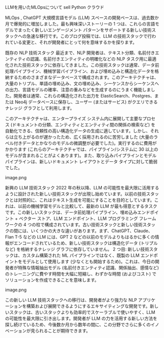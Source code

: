 LLMを用いたMLOpsについて
sell
Python
クラウド

MLOps
,
ChatGPT
大規模言語モデル (LLM) スペースの開発ペースは、過去数か月で爆発的に増加しました。最も興味深いストーリーの 1 つは、これらの言語モデルでまったく新しいエンゲージメント パターンをサポートする新しい技術スタックへの急速な移行です。このブログ投稿では、LLM の技術スタックで行われている変更と、それが開発者にとって何を意味するかを探ります。

既存の NLP 技術スタック
最近まで、NLP 開発者は、テキスト分類、名前付きエンティティの認識、名前付きエンティティの明確化などの NLP タスク用に最適化された技術スタックに依存してきました。この技術スタックは通常、データ前処理パイプライン、機械学習パイプライン、および埋め込みと構造化データを格納するためのさまざまなデータベースで構成されます。このアーキテクチャは、大量のトリプル、単語の埋め込み、文の埋め込み、シーケンスからシーケンスへの出力、言語モデルの確率、注意の重みなどを生成するのにうまく機能しました。開発者は通常、これらの構造化された出力を ElasticSearch、Postgres、または Neo4j データベースに保存し、ユーザー (またはサービス) がクエリできるナレッジ グラフとして利用します。

このアーキテクチャは、エンタープライズ システム内に展開して主要なプロセス (ドキュメントの分類、エンティティとエンティティ間の関係の検索など) を自動化できる、信頼性の高い構造化データの生成に適しています。しかし、それらは立ち上がるのが遅かったため、広く採用されるのに苦労しました (大量のラベル付きデータとかなりのモデルの微調整が必​​要でした)。実行するのに費用がかかります (これらのアーキテクチャでは、パイプライン/システムに 30 以上のモデルが含まれることがよくあります)。また、取り込みパイプラインとモデル パイプラインは、新しいドキュメント レイアウトとデータ タイプに対して脆弱でした。

image.png

新興の LLM 技術スタック
2022 年の秋以降、LLM の可能性を最大限に活用するように設計された新しい技術スタックが出現し始めています。以前の技術スタックとは対照的に、これはテキスト生成を可能にすることを目的としています。これは、以前の機械学習モデルと比較して、最新の LLM が最も得意とするタスクです。この新しいスタックは、データ前処理パイプライン、埋め込みエンドポイント + ベクター ストア、LLM エンドポイント、LLM プログラミング フレームワークの 4 つの柱で構成されています。古い技術スタックと新しい技術スタックの間には、いくつかの大きな違いがあります。まず、ChatGPT、Claude、Flan T-5 などの LLM には、GPT 2 などの以前のモデルよりもはるかに多くの情報がエンコードされているため、新しい技術スタックは構造化データ (トリプルなど) を格納するナレッジ グラフに依存していません。 2 つ目: 新しい技術スタックは、カスタム構築された ML パイプラインではなく、既製の LLM エンドポイントをモデルとして使用します (少なくとも開始するため)。これは、今日の開発者が特殊な情報抽出モデル (名前付きエンティティ認識、関係抽出、感情など) のトレーニングに費やす時間を大幅に短縮し、わずかな時間 (およびコスト) でソリューションを作成できることを意味します。

image.png

この新しい LLM 技術スタックへの移行は、開発者がより強力な NLP アプリケーションを構築および展開できるようにするエキサイティングな開発です。新しいスタックは、古いスタックよりも効率的でスケーラブルで使いやすく、LLM の可能性を最大限に引き出します。開発者が LLM の力を活用する新しい方法を探し続けているため、今後数か月から数年の間に、この分野でさらに多くのイノベーションが見られることが期待できます。

